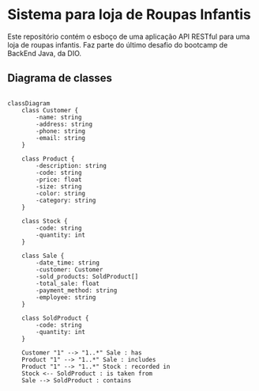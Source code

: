 # Sistema para loja de Roupas Infantis
Este repositório contém o esboço de uma aplicação API RESTful para uma loja de roupas infantis. Faz parte do último desafio do bootcamp de BackEnd Java, da DIO.


## Diagrama de classes
``` mermaid

classDiagram
    class Customer {
        -name: string
        -address: string
        -phone: string
        -email: string
    }
    
    class Product {
        -description: string
        -code: string
        -price: float
        -size: string
        -color: string
        -category: string
    }
    
    class Stock {
        -code: string
        -quantity: int
    }
    
    class Sale {
        -date_time: string
        -customer: Customer
        -sold_products: SoldProduct[]
        -total_sale: float
        -payment_method: string
        -employee: string
    }
    
    class SoldProduct {
        -code: string
        -quantity: int
    }

    Customer "1" --> "1..*" Sale : has
    Product "1" --> "1..*" Sale : includes
    Product "1" --> "1..*" Stock : recorded in
    Stock <-- SoldProduct : is taken from
    Sale --> SoldProduct : contains

```
